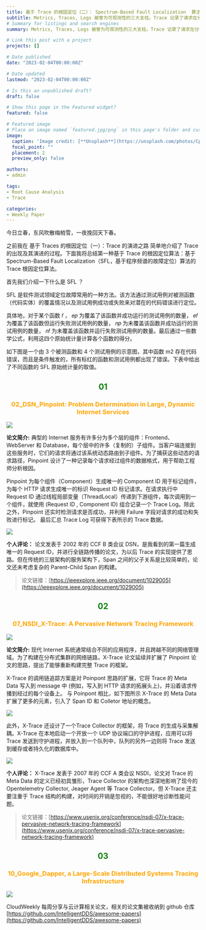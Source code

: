 ```yaml
---
title: 基于 Trace 的根因定位（二）： Spectrum-Based Fault Localization  算法
subtitle: Metrics, Traces, Logs 被誉为可观测性的三大支柱。Trace 记录了请求在分布式应用程序中运行的轨迹，能够完整的串联起请求的上下文关系，在大规模分布式系统根因定位中的作用举足轻重 。阅读本文可快速了解当前学术界热门的基于 Trace 的根因定位算法类型——Spectrum-Based Fault Localization  算法。
# Summary for listings and search engines
summary: Metrics, Traces, Logs 被誉为可观测性的三大支柱。Trace 记录了请求在分布式应用程序中运行的轨迹，能够完整的串联起请求的上下文关系，在大规模分布式系统根因定位中的作用举足轻重 。阅读本文可快速了解当前学术界热门的基于 Trace 的根因定位算法类型——Spectrum-Based Fault Localization  算法。

# Link this post with a project
projects: []

# Date published
date: "2023-02-04T00:00:00Z"

# Date updated
lastmod: "2023-02-04T00:00:00Z"

# Is this an unpublished draft?
draft: false

# Show this page in the Featured widget?
featured: false

# Featured image
# Place an image named `featured.jpg/png` in this page's folder and customize its options here.
image:
  caption: 'Image credit: [**Unsplash**](https://unsplash.com/photos/CpkOjOcXdUY)'
  focal_point: ""
  placement: 2
  preview_only: false

authors:
- admin

tags:
- Root Cause Analysis
- Trace

categories:
- Weekly Paper
---
```


今日立春，东风吹散梅梢雪，一夜挽回天下春。

之前我在 基于 Traces 的根因定位（一）：Trace 的演进之路 简单地介绍了 Trace 的出现及其演进的过程。下面我将总结第一种基于 Trace 的根因定位算法：基于 Spectrum-Based Fault Localization（SFL，基于程序频谱的故障定位）算法的 Trace 根因定位算法。​

首先我们介绍一下什么是 SFL ？

SFL 是软件测试领域定位故障常用的一种方法。该方法通过测试用例对被测函数（代码实体）的覆盖情况以及测试用例成功或失败来对潜在的代码错误进行定位。

具体地，对于某个函数 𝑓 ， 𝑒𝑝 为覆盖了该函数并成功运行的测试用例的数量， 𝑒𝑓 为覆盖了该函数但运行失败测试用例的数量， 𝑛𝑝 为未覆盖该函数并成功运行的测试用例的数量， 𝑛𝑓 为未覆盖该函数并运行失败测试用例的数量。最后通过一些数学公式，利用这四个原始统计量计算各个函数的得分。

如下图是一个由 3 个被测函数和 4 个测试用例的示意图，其中函数 m2 存在代码错误，而且是条件触发的，所有标红的函数和测试用例都出现了错误。下表中给出了不同函数的 SFL 原始统计量的取值。


## <center> <font color=#00800>01</font></center>

### <center><font color=#FFA500>02_DSN_Pinpoint: Problem Determination in Large, Dynamic Internet Services</font></center>

![](./pinpoint.jpg)

**论文简介:** 典型的 Internet 服务有许多分为多个层的组件：Frontend、WebServer 和 Database，每个层中的许多（复制的）子组件。当客户端连接到这些服务时，它们的请求将通过该系统动态路由到子组件。为了捕获这些动态的请求路径，Pinpoint 设计了一种记录每个请求经过组件的数据格式，用于帮助工程师分析根因。

Pinpoint 为每个组件（Component）生成唯一的 Component ID 用于标记组件，为每个 HTTP 请求生成唯一的标识 Request ID 标记请求。在请求执行中 Request ID 通过线程局部变量（ThreadLocal）传递到下游组件，每次调用到一个组件，就使用 (Request ID , Component ID) 组合记录一个 Trace Log。除此之外，Pinpoint 还实时检测请求是否成功，并利用 Failure 字段对请求的成功和失败进行标记。 最后汇总 Trace Log 可获得下表所示的 Trace 数据。

![](./pinpoint2.jpg)

**个人评论：** 论文发表于 2002 年的 CCF B 类会议 DSN，是我看到的第一篇生成唯一的 Request ID，并进行全链路传播的论文，为以后 Trace 的实现提供了思路。但在传统的三层架构的服务架构下，Span 之间的父子关系是比较简单的，论文还未考虑复杂的 Parent-Child Span 的构建。

> 论文链接：[https://ieeexplore.ieee.org/document/1029005](https://ieeexplore.ieee.org/document/1029005)


## <center> <font color=#00800>02</font></center>

### <center><font color=#FFA500>07_NSDI_X-Trace: A Pervasive Network Tracing Framework</font></center>

![](./xtrace.jpg)

**论文简介:** 现代 Internet 系统通常结合不同的应用程序，并且跨越不同的网络管理域。为了构建在分布式集群的网络链路，X-Trace 论文延续并扩展了 Pinpoint 论文的思路，提出了能够重新构建完整 Trace 的框架。

X-Trace 的调用链追踪方案是对 Poinpont 思路的扩展，它将 Trace 的 Meta Data 写入到 message 中 (例如，写入到 HTTP 请求的拓展头上)，并沿着请求传播到经过的每个设备上。 与 Poinpont 相比，如下图所示 X-Trace 的 Meta Data 扩展了更多的元素，引入了 Span ID 和 Colletor 地址的概念。

![](./xtrace2.jpg)

 此外，X-Trace 还设计了一个Trace Collector 的框架，将 Trace 的生成与采集解耦。X-Trace 在本地启动一个开放一个 UDP 协议端口的守护进程，应用可以将 Trace 发送到守护进程，并放入到一个队列中，队列的另外一边则将 Trace 发送到缓存或者持久化的数据库中。

 ![](./xtrace3.jpg)

**个人评论：** X-Trace 发表于 2007 年的 CCF A 类会议 NSDI，论文对 Trace 的 Meta Data 的定义已经初具雏形，Trace Collector 的架构也深深地影响了现今的 Opentelemetry Collector, Jeager Agent 等 Trace Collector。但 X-Trace  还主要注重于 Trace 结构的构建，对时间的开销是忽视的，不能很好地诊断性能问题。

> 论文链接：[https://www.usenix.org/conference/nsdi-07/x-trace-pervasive-network-tracing-framework](https://www.usenix.org/conference/nsdi-07/x-trace-pervasive-network-tracing-framework)


## <center> <font color=#00800>03</font></center>

### <center><font color=#FFA500>10_Google_Dapper, a Large-Scale Distributed Systems Tracing Infrastructure</font></center>

![](./dapper.jpg)



CloudWeekly 每周分享与云计算相关论文，相关的论文集被收纳到 github 仓库 [https://github.com/IntelligentDDS/awesome-papers](https://github.com/IntelligentDDS/awesome-papers)